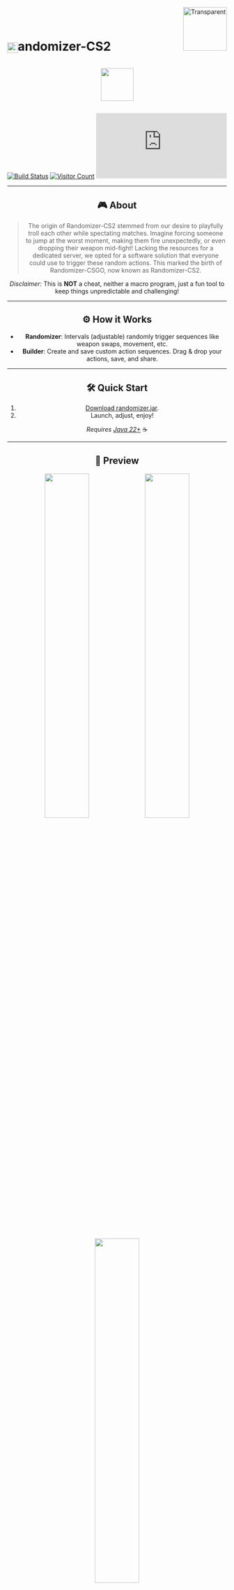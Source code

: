 <img src="https://github.com/user-attachments/assets/f8e04de5-28fa-4015-91b4-c7e888982666" alt="Transparent" width="100" height="100" align="right" />
<br><br>

# <img src="https://github.com/user-attachments/assets/ab28eba7-4b88-47b4-be10-ac4487d66e23" alt="randomizer" width="24" height="24" style="vertical-align: middle;" />andomizer-CS2

<center><p style="display: inline-block; vertical-align: middle;"><a href="https://discord.gg/yjKRgMyENR"><img src="https://github.com/user-attachments/assets/db9fa4e3-94a3-42dc-90c3-5379127120aa" width="75"></a></p>

[![Build Status](https://github.com/Luziferium/randomizer-csgo/actions/workflows/build_and_pre-release.yml/badge.svg?branch=stage)](https://github.com/Luziferium/randomizer-csgo/actions/workflows/build_and_pre-release.yml)
[![Visitor Count](https://visitor-badge.laobi.icu/badge?page_id=Metaphoriker.randomizer-cs2)](https://visitor-badge.laobi.icu/badge?page_id=Metaphoriker.randomizer-cs2)
![Downloads](https://img.shields.io/github/downloads/Metaphoriker/randomizer-cs2/randomizer.jar)

---

## 🎮 About

<span style="color:gray">

> The origin of Randomizer-CS2 stemmed from our desire to playfully troll each other while spectating matches. Imagine forcing someone to jump at the worst moment, making them fire unexpectedly, or even dropping their weapon mid-fight! Lacking the resources for a dedicated server, we opted for a software solution that everyone could use to trigger these random actions. This marked the birth of Randomizer-CSGO, now known as Randomizer-CS2.

</span>

*Disclaimer:* This is **NOT** a cheat, neither a macro program, just a fun tool to keep things unpredictable and challenging!

---

## ⚙️ How it Works

- **Randomizer**: Intervals (adjustable) randomly trigger sequences like weapon swaps, movement, etc.
- **Builder**: Create and save custom action sequences. Drag & drop your actions, save, and share.

---

## 🛠️ Quick Start

1. [Download randomizer.jar](https://github.com/Metaphoriker/randomizer-cs2/releases/tag/latest).
2. Launch, adjust, enjoy!

*Requires [Java 22+](https://www.oracle.com/de/java/technologies/downloads/#jdk23-windows)* ☕

---

## 📸 Preview
<img src="https://github.com/user-attachments/assets/28bd983b-2ce6-4f99-a414-3377c391f8a0" width="45%" height="auto" /> <img src="https://github.com/user-attachments/assets/122a053c-7096-401e-97ba-132bba4abc30" width="45%" height="auto" /> 
<img src="https://github.com/user-attachments/assets/bfd535a1-0cd4-4947-a3b3-ea101512c5ca" width="45%" height="auto" />  

---

## ⭐ Like what you see?

If **randomizer-cs2** brings a smile to your gameplay, consider leaving a star 🌟!

UX: [@bustolio](https://www.github.com/CuzIamBusted)
Programming: [@Metaphoriker](https://www.github.com/Metaphoriker)
